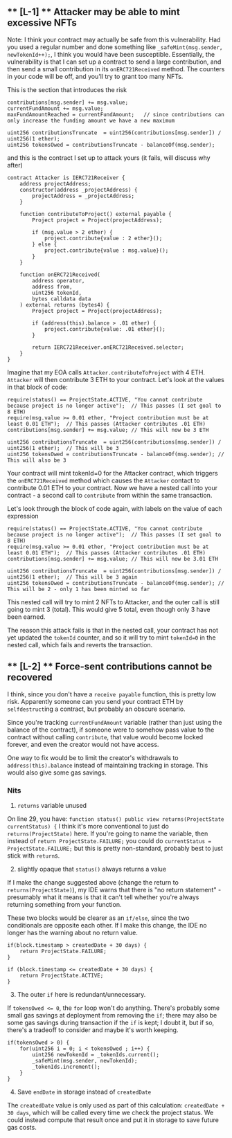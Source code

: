 

## ** [L-1] ** Attacker may be able to mint excessive NFTs
Note: I think your contract may actually be safe from this vulnerability. Had you used a regular number and done something like `_safeMint(msg.sender, newTokenId++);`, I think you would have been susceptible. Essentially, the vulnerability is that I can set up a contract to send a large contribution, and then send a small contribution in its `onERC721Received` method. The counters in your code will be off, and you'll try to grant too many NFTs. 

This is the section that introduces the risk
```
contributions[msg.sender] += msg.value;  
currentFundAmount += msg.value;  
maxFundAmountReached = currentFundAmount;   // since contributions can only increase the funding amount we have a new maximum  
  
uint256 contributionsTruncate  = uint256(contributions[msg.sender]) / uint256(1 ether);  
uint256 tokensOwed = contributionsTruncate - balanceOf(msg.sender);
```

and this is the contract I set up to attack yours (it fails, will discuss why after)
```
contract Attacker is IERC721Receiver {  
    address projectAddress;  
    constructor(address _projectAddress) {  
        projectAddress = _projectAddress;  
    }  
  
    function contributeToProject() external payable {  
        Project project = Project(projectAddress);  
  
        if (msg.value > 2 ether) {  
            project.contribute{value : 2 ether}();  
        } else {  
            project.contribute{value : msg.value}();  
        }  
    }  
  
    function onERC721Received(  
        address operator,  
        address from,  
        uint256 tokenId,  
        bytes calldata data  
    ) external returns (bytes4) {  
        Project project = Project(projectAddress);  
  
        if (address(this).balance > .01 ether) {  
            project.contribute{value: .01 ether}();  
        }  
  
        return IERC721Receiver.onERC721Received.selector;  
    }  
}
```

Imagine that my EOA calls `Attacker.contributeToProject` with 4 ETH. `Attacker` will then contribute 3 ETH to your contract. Let's look at the values in that block of code:


```
require(status() == ProjectState.ACTIVE, "You cannot contribute because project is no longer active");  // This passes (I set goal to 8 ETH)
require(msg.value >= 0.01 ether, "Project contribution must be at least 0.01 ETH");  // This passes (Attacker contributes .01 ETH)
contributions[msg.sender] += msg.value; // This will now be 3 ETH 
  
uint256 contributionsTruncate  = uint256(contributions[msg.sender]) / uint256(1 ether);  // This will be 3
uint256 tokensOwed = contributionsTruncate - balanceOf(msg.sender); // This will also be 3
```

Your contract will mint tokenId=0 for the Attacker contract, which triggers the `onERC721Received` method which causes the `Attacker` contact to contribute 0.01 ETH to your contract. Now we have a nested call into your contract - a second call to `contribute` from within the same transaction. 

Let's look through the block of code again, with labels on the value of each expression
```
require(status() == ProjectState.ACTIVE, "You cannot contribute because project is no longer active");  // This passes (I set goal to 8 ETH)
require(msg.value >= 0.01 ether, "Project contribution must be at least 0.01 ETH");  // This passes (Attacker contributes .01 ETH)
contributions[msg.sender] += msg.value; // This will now be 3.01 ETH 
  
uint256 contributionsTruncate  = uint256(contributions[msg.sender]) / uint256(1 ether);  // This will be 3 again
uint256 tokensOwed = contributionsTruncate - balanceOf(msg.sender); // This will be 2 - only 1 has been minted so far
```
This nested call will try to mint 2 NFTs to Attacker, and the outer call is still going to mint 3 (total). This would give 5 total, even though only 3 have been earned.

The reason this attack fails is that in the nested call, your contract has not yet updated the `tokenId` counter, and so it will try to mint `tokenId=0` in the nested call, which fails and reverts the transaction.


## ** [L-2] ** Force-sent contributions cannot be recovered
I think, since you don't have a `receive payable` function, this is pretty low risk. Apparently someone can you send your contract ETH by `selfdestruct`ing a contract, but probably an obscure scenario.

Since you're tracking `currentFundAmount` variable (rather than just using the balance of the contract), if someone were to somehow pass value to the contract without calling `contribute`, that value would become locked forever, and even the creator would not have access.

One way to fix would be to limit the creator's withdrawals to `address(this).balance` instead of maintaining tracking in storage. This would also give some gas savings.

### Nits
1. `returns` variable unused

On line 29, you have: `function status() public view returns(ProjectState currentStatus) {`
I think it's more conventional to just do `returns(ProjectState)` here. If you're going to name the variable, then instead of `return ProjectState.FAILURE;` you could do `currentStatus = ProjectState.FAILURE;` but this is pretty non-standard, probably best to just stick with `return`s.

2. slightly opaque that `status()` always returns a value

If I make the change suggested above (change the return to `returns(ProjectState)`), my IDE warns that there is "no return statement" - presumably what it means is that it can't tell whether you're always returning something from your function.

These two blocks would be clearer as an `if/else`, since the two conditionals are opposite each other. If I make this change, the IDE no longer has the warning about no return value.
```
if(block.timestamp > createdDate + 30 days) {  
    return ProjectState.FAILURE;  
}  
  
if (block.timestamp <= createdDate + 30 days) {  
    return ProjectState.ACTIVE;  
}
```


3. The outer `if` here is redundant/unnecessary.

If `tokensOwed <= 0`, the `for` loop won't do anything. There's probably some small gas savings at deployment from removing the `if`; there may also be some gas savings during transaction if the `if` is kept; I doubt it, but if so, there's a tradeoff to consider and maybe it's worth keeping.

```
if(tokensOwed > 0) {  
    for(uint256 i = 0; i < tokensOwed ; i++) {  
        uint256 newTokenId = _tokenIds.current();  
        _safeMint(msg.sender, newTokenId);  
        _tokenIds.increment();  
    }  
}
```


4. Save `endDate` in storage instead of `createdDate`

The `createdDate` value is only used as part of this calculation: `createdDate + 30 days`, which will be called every time we check the project status. We could instead compute that result once and put it in storage to save future gas costs.